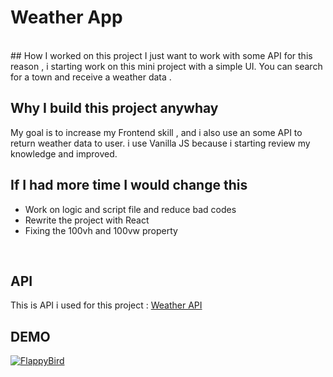 # Weather App
</br>
## How I worked on this project
I just want to work with some API for this reason , i starting work on this mini project with a simple UI.
You can search for a town and receive a weather data .

</br>


## Why I build this project anywhay
My goal is to increase my Frontend skill , and i also use an some API to return weather data to user. i use Vanilla JS because  i starting review my knowledge and improved.
</br>
## If I had more time I would change this 
- Work on logic and script file and reduce bad codes
- Rewrite the project with React
- Fixing the 100vh and 100vw property
</br>

## API 

This is API i used for this project : [Weather API](https://www.weatherapi.com)
</br>

## DEMO

 [![FlappyBird](https://user-images.githubusercontent.com/90524474/167434296-dca34d5c-a76b-4d5f-9f3d-ed9d69201b77.png)](https://weather-app-tau-swart.vercel.app/)
